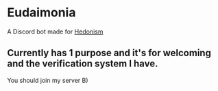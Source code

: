 # Eudaimonia
A Discord bot made for [Hedonism](https://discord.gg/7NECp4ecnj)

## Currently has 1 purpose and it's for welcoming and the verification system I have.
You should join my server B)